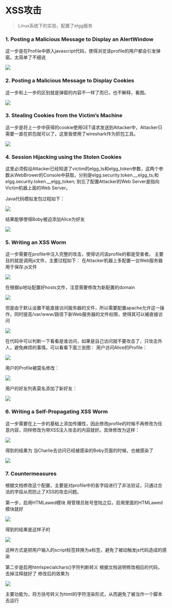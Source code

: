 # XSS攻击

> Linux系统下的实验，配置了elgg服务

### 1. Posting a Malicious Message to Display an AlertWindow

这一步是在Profile中嵌入javascript代码，使得浏览该profile的用户都会引发弹窗。太简单了不细说

![](https://wsine.cn-gd.ufileos.com/image/wsine-blog-image268.jpg)

### 2. Posting a Malicious Message to Display Cookies

这一步和上一步的区别就是弹窗的内容不一样了而已，也不解释，看图。

![](https://wsine.cn-gd.ufileos.com/image/wsine-blog-image269.jpg)

### 3. Stealing Cookies from the Victim’s Machine

这一步是将上一步中获得的cookie使用GET请求发送到Attacker中，Attacker只需要一直在抓包就可以了，这里我使用了wireshark作为抓包工具。

![](https://wsine.cn-gd.ufileos.com/image/wsine-blog-image270.jpg)

### 4. Session Hijacking using the Stolen Cookies

这里必须假设Attacker已经知道了victim的elgg_ts和elgg_token参数，这两个参数从WebBrower的Console中获取，分别是elgg.security.token.\_\_elgg_ts;和elgg.security.token.\_\_elgg_token;
别忘了配置Attacker的Web Server是指向Victim机器上面的Web Server。

Java代码模拟发包过程如下：

![](https://wsine.cn-gd.ufileos.com/image/wsine-blog-image271.png)

结果能够使得Boby被迫添加Alice为好友

![](https://wsine.cn-gd.ufileos.com/image/wsine-blog-image272.jpg)

### 5. Writing an XSS Worm

这一步需要在profile中注入完整的攻击，使得访问该profile的都是受害者。
主要目的就是调用js文件，主要过程如下：
在Attacker机器上多配置一台Web服务器用于保存.js文件

![](https://wsine.cn-gd.ufileos.com/image/wsine-blog-image273.jpg)

在根据ip地址配置好hosts文件，注意需要修改为新配置的domain

![](https://wsine.cn-gd.ufileos.com/image/wsine-blog-image274.jpg)

但是由于默认设置不能直接访问服务器的文件，所以需要配置apache允许这一操作，同时提高/var/www/路径下新Web服务器的文件权限，使得其可以被直接访问

![](https://wsine.cn-gd.ufileos.com/image/wsine-blog-image275.jpg)

在代码中可以判断一下看看是谁访问，如果是自己访问就不要攻击了，只攻击外人，避免麻烦的事情。可以看看下面三张图：
用户访问Alice的Profile：

![](https://wsine.cn-gd.ufileos.com/image/wsine-blog-image276.jpg)

用户的Profile被莫名修改：

![](https://wsine.cn-gd.ufileos.com/image/wsine-blog-image277.jpg)

用户的好友列表莫名添加了新好友：

![](https://wsine.cn-gd.ufileos.com/image/wsine-blog-image278.jpg)

### 6. Writing a Self-Propagating XSS Worm

这一步需要在上一步的基础上添加传播性，因此修改profile的时候不再修改为任意内容，同样修改为带XSS注入攻击的内容就好。具体修改为这样：

![](https://wsine.cn-gd.ufileos.com/image/wsine-blog-image279.png)

得到的结果为
当Charlie去访问已经被感染的Boby页面的时候，也被感染了

![](https://wsine.cn-gd.ufileos.com/image/wsine-blog-image280.png)

### 7. Countermeasures

根据文档修改这个配置，主要是对profile中的各字段进行了非法验证，只通过合法的字段从而防止了XSS的攻击问题。

第一步，启用HTMLawed模块
用管理员账号登陆之后，启用里面的HTMLawed模块就好

![](https://wsine.cn-gd.ufileos.com/image/wsine-blog-image281.png)

得到的结果是这样子的

![](https://wsine.cn-gd.ufileos.com/image/wsine-blog-image282.png)

这种方式是把用户输入的script标签转换为a标签，避免了被动触发js代码造成的感染

第二步是启用htmlspecialchars()字符判断转义
根据文档说明修改相应的代码，去掉注释就好了
修改后的效果为

![](https://wsine.cn-gd.ufileos.com/image/wsine-blog-image283.png)

主要功能为，将方括号转义为html的字符渲染形式，从而避免了被当作一个脚本去运行